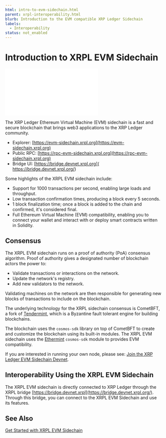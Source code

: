 ```yaml
---
html: intro-to-evm-sidechain.html
parent: xrpl-interoperability.html
blurb: Introduction to the EVM compatible XRP Ledger Sidechain
labels:
  - Interoperability
status: not_enabled
---
```

# Introduction to XRPL EVM Sidechain

<embed src="/snippets/_evm-sidechain-disclaimer.md" />

The XRP Ledger Ethereum Virtual Machine (EVM) sidechain is a fast and secure blockchain that brings web3 applications to the XRP Ledger community.

- Explorer: [https://evm-sidechain.xrpl.org](https://evm-sidechain.xrpl.org)
- Public RPC: [https://rpc-evm-sidechain.xrpl.org](https://rpc-evm-sidechain.xrpl.org)
- Bridge UI: [https://bridge.devnet.xrpl.org]( https://bridge.devnet.xrpl.org/)

Some highlights of the XRPL EVM sidechain include:

- Support for 1000 transactions per second, enabling large loads and throughput.
- Low transaction confirmation times, producing a block every 5 seconds.
- 1 block finalization time; once a block is added to the chain and confirmed, it's considered final.
- Full Ethereum Virtual Machine (EVM) compatibility, enabling you to connect your wallet and interact with or deploy smart contracts written in Solidity. <!-- STYLE_OVERRIDE: wallet -->


## Consensus

The XRPL EVM sidechain runs on a proof of authority (PoA) consensus algorithm. Proof of authority gives a designated number of blockchain actors the power to:

- Validate transactions or interactions on the network.
- Update the network's registry.
- Add new validators to the network.

Validating machines on the network are then responsible for generating new blocks of transactions to include on the blockchain.

The underlying technology for the XRPL sidechain consensus is CometBFT, a fork of [Tendermint](https://tendermint.com/), which is a Byzantine fault tolerant engine for building blockchains.

The blockchain uses the `cosmos-sdk` library on top of CometBFT to create and customize the blockchain using its built-in modules. The XRPL EVM sidechain uses the [Ethermint](https://github.com/evmos/ethermint) `cosmos-sdk` module to provides EVM compatibility.

If you are interested in running your own node, please see: [Join the XRP Ledger EVM Sidechain Devnet](join-evm-sidechain-devnet.md).

## Interoperability Using the XRPL EVM Sidechain

The XRPL EVM sidechain is directly connected to XRP Ledger through the XRPL bridge [https://bridge.devnet.xrpl](https://bridge.devnet.xrpl.org/). Through this bridge, you can connect to the XRPL EVM Sidechain and use its features.

## See Also

[Get Started with XRPL EVM Sidechain](get-started-evm-sidechain.md)
